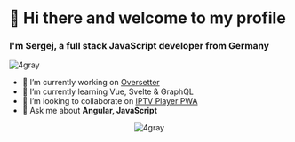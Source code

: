 <h1>👋 Hi there and welcome to my profile</h3>
<h3>I'm Sergej, a full stack JavaScript developer from Germany</h4>
<p align="left"> <img src="https://komarev.com/ghpvc/?username=4gray" alt="4gray" /> </p>

- 🔭 I’m currently working on [Oversetter](https://4gray.github.io/oversetter/)
- 🌱 I’m currently learning Vue, Svelte & GraphQL
- 👯 I’m looking to collaborate on [IPTV Player PWA](https://github.com/4gray/my-iptv-player-pwa)
- 💬 Ask me about **Angular, JavaScript**

<p align="center"><img src="https://github-readme-stats.vercel.app/api?username=4gray&show_icons=true&theme=radical" alt="4gray" /> </p>
